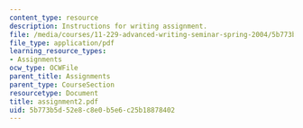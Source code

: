 ```yaml
---
content_type: resource
description: Instructions for writing assignment.
file: /media/courses/11-229-advanced-writing-seminar-spring-2004/5b773b5d52e8c8e0b5e6c25b18878402_assignment2.pdf
file_type: application/pdf
learning_resource_types:
- Assignments
ocw_type: OCWFile
parent_title: Assignments
parent_type: CourseSection
resourcetype: Document
title: assignment2.pdf
uid: 5b773b5d-52e8-c8e0-b5e6-c25b18878402
---
```

